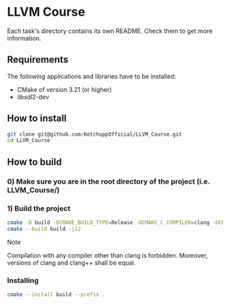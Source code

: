 # LLVM Course

Each task's directory contains its own README. Check them to get more information.

## Requirements

The following applications and libraries have to be installed:

- CMake of version 3.21 (or higher)
- libsdl2-dev

## How to install

```bash
git clone git@github.com:KetchuppOfficial/LLVM_Course.git
cd LLVM_Course
```

## How to build

### 0) Make sure you are in the root directory of the project (i.e. LLVM_Course/)

### 1) Build the project

```bash
cmake -B build -DCMAKE_BUILD_TYPE=Release -DCMAKE_C_COMPILER=clang -DCMAKE_CXX_COMPILER=clang++
cmake --build build -j12
```

> [!NOTE]
> Compilation with any compiler other than clang is forbidden. Moreover, versions of clang and
clang++ shall be equal.

### Installing

```bash
cmake --install build --prefix .
```
